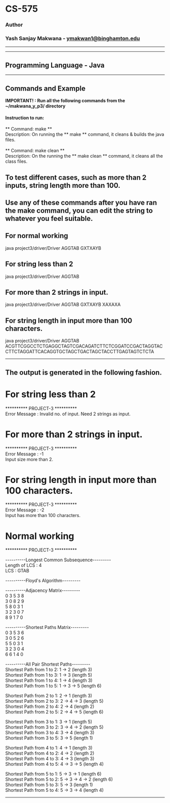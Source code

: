# CS-575
### Author
### Yash Sanjay Makwana - ymakwan1@binghamton.edu
-----------------------------------------------------------------------
-----------------------------------------------------------------------
## Programming Language - Java
-----------------------------------------------------------------------
## Commands and Example 

 **IMPORTANT! : Run all the following commands from the ~/makwana_y_p3/ directory**

#### Instruction to run:
** Command: make **  
 Description: On running the ** make ** command, it cleans & builds the java files. 
 <br>
 <br>
** Command: make clean ** <br>
 Description: On the running the ** make clean ** command, it cleans all the class files.

 ## To test different cases, such as more than 2 inputs, string length more than 100. 
 
 ## Use any of these commands after you have ran the make command, you can edit the string to whatever you feel suitable.

 ## For normal working 
 java project3/driver/Driver AGGTAB GXTXAYB
 
 ## For string less than 2
 java project3/driver/Driver AGGTAB

 ## For more than 2 strings in input.
 java project3/driver/Driver AGGTAB GXTXAYB XAXAXA

 ## For string length in input more than 100 characters.
 java project3/driver/Driver AGGTAB ACGTTCGGCCTCTGAGGCTAGTCGACAGATCTTCTCGGATCCGACTAGGTACCTTCTAGGATTCACAGGTGCTAGCTGACTAGCTACCTTGAGTAGTCTCTA
 
 -----------------------------------------------------------------------
  ## The output is generated in the following fashion.

  # For string less than 2
  ********** PROJECT-3 ********** <br>
  Error Message : Invalid no. of input. Need 2 strings as input. <br>

  # For more than 2 strings in input.
  ********** PROJECT-3 ********** <br>
  Error Message : -1 <br>
  Input size more than 2. <br>

  # For string length in input more than 100 characters.
  ********** PROJECT-3 ********** <br>
  Error Message : -2 <br>
  Input has more than 100 characters. <br>

  # Normal working
  ********** PROJECT-3 **********

  ----------Longest Common Subsequence--------- <br>
  Length of LCS : 4 <br>
  LCS : GTAB <br>

  ----------Floyd's Algorithm---------

  ----------Adjacency Matrix--------- <br>
  0       3       5       3       8 <br>
  3       0       8       2       9 <br>
  5       8       0       3       1 <br>
  3       2       3       0       7 <br>
  8       9       1       7       0 <br>

  ----------Shortest Paths Matrix--------- <br>
  0       3       5       3       6 <br>
  3       0       5       2       6 <br>
  5       5       0       3       1 <br>
  3       2       3       0       4 <br>
  6       6       1       4       0 <br>

----------All Pair Shortest Paths--------- <br>
Shortest Path from 1 to 2: 1 -> 2 (length 3) <br>
Shortest Path from 1 to 3: 1 -> 3 (length 5) <br>
Shortest Path from 1 to 4: 1 -> 4 (length 3) <br>
Shortest Path from 1 to 5: 1 -> 3 -> 5 (length 6) <br>

Shortest Path from 2 to 1: 2 -> 1 (length 3) <br>
Shortest Path from 2 to 3: 2 -> 4 -> 3 (length 5) <br>
Shortest Path from 2 to 4: 2 -> 4 (length 2) <br>
Shortest Path from 2 to 5: 2 -> 4 -> 5 (length 6) <br>

Shortest Path from 3 to 1: 3 -> 1 (length 5) <br>
Shortest Path from 3 to 2: 3 -> 4 -> 2 (length 5) <br>
Shortest Path from 3 to 4: 3 -> 4 (length 3) <br>
Shortest Path from 3 to 5: 3 -> 5 (length 1) <br>

Shortest Path from 4 to 1: 4 -> 1 (length 3) <br>
Shortest Path from 4 to 2: 4 -> 2 (length 2) <br>
Shortest Path from 4 to 3: 4 -> 3 (length 3) <br>
Shortest Path from 4 to 5: 4 -> 3 -> 5 (length 4) <br>

Shortest Path from 5 to 1: 5 -> 3 -> 1 (length 6) <br>
Shortest Path from 5 to 2: 5 -> 3 -> 4 -> 2 (length 6) <br>
Shortest Path from 5 to 3: 5 -> 3 (length 1) <br>
Shortest Path from 5 to 4: 5 -> 3 -> 4 (length 4) <br>

 -----------------------------------------------------------------------